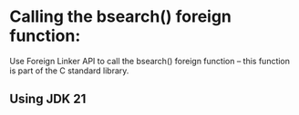 # Calling the bsearch() foreign function:
Use Foreign Linker API to call the bsearch() foreign function – this function is part of the C standard library.

## Using JDK 21